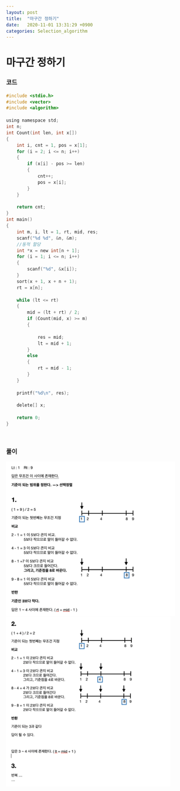 ```yaml
---
layout: post
title:  "마구간 정하기"
date:   2020-11-01 13:31:29 +0900
categories: Selection_algorithm
---
```

# 마구간 정하기

### 코드

```c
#include <stdio.h>
#include <vector>
#include <algorithm>

using namespace std;
int n;
int Count(int len, int x[])
{
    int i, cnt = 1, pos = x[1];
    for (i = 2; i <= n; i++)
    {
        if (x[i] - pos >= len)
        {
            cnt++;
            pos = x[i];
        }
    }

    return cnt;
}
int main()
{
    int m, i, lt = 1, rt, mid, res;
    scanf("%d %d", &n, &m);
    //동적 할당
    int *x = new int[n + 1];
    for (i = 1; i <= n; i++)
    {
        scanf("%d", &x[i]);
    }
    sort(x + 1, x + n + 1);
    rt = x[n];

    while (lt <= rt)
    {
        mid = (lt + rt) / 2;
        if (Count(mid, x) >= m)
        {

            res = mid;
            lt = mid + 1;
        }
        else
        {
            rt = mid - 1;
        }
    }

    printf("%d\n", res);

    delete[] x;

    return 0;
}
```

<br/> 

### 풀이

<img src="/public/img/44-1.png" style="zoom:45%;"  />
<img src="/public/img/44-2.png" style="zoom:45%;"  />